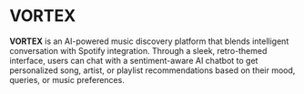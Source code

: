 # VORTEX
**VORTEX** is an AI-powered music discovery platform that blends intelligent conversation with Spotify integration. Through a sleek, retro-themed interface, users can chat with a sentiment-aware AI chatbot to get personalized song, artist, or playlist recommendations based on their mood, queries, or music preferences.
